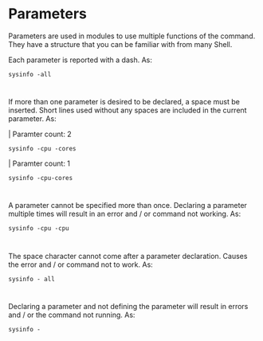 # Parameters

Parameters are used in modules to use multiple functions of the command. They have a structure that you can be familiar with from many Shell.

Each parameter is reported with a dash. As:
```
sysinfo -all
```
#
If more than one parameter is desired to be declared, a space must be inserted. Short lines used without any spaces are included in the current parameter. As:<br>

| Paramter count: 2
```
sysinfo -cpu -cores
```
| Paramter count: 1
```
sysinfo -cpu-cores
```
#
A parameter cannot be specified more than once. Declaring a parameter multiple times will result in an error and / or command not working. As:
```
sysinfo -cpu -cpu
```
#
The space character cannot come after a parameter declaration. Causes the error and / or command not to work. As:
```
sysinfo - all
```
#
Declaring a parameter and not defining the parameter will result in errors and / or the command not running. As:
```
sysinfo -
```
